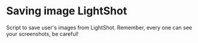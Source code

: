# Saving image LightShot
 Script to save user's images from LightShot. Remember, every one can see your screenshots, be careful!
